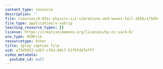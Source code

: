 ```yaml
---
content_type: resource
description: ''
file: /courses/8-03sc-physics-iii-vibrations-and-waves-fall-2016/a75d5022a1bfcf6a69c751fbfdd7e7f7_kKIQ1h9UuA.srt
file_type: application/x-subrip
learning_resource_types: []
license: https://creativecommons.org/licenses/by-nc-sa/4.0/
ocw_type: OCWFile
resourcetype: Other
title: 3play caption file
uid: a75d5022-a1bf-cf6a-69c7-51fbfdd7e7f7
video_metadata:
  youtube_id: null
---
```

